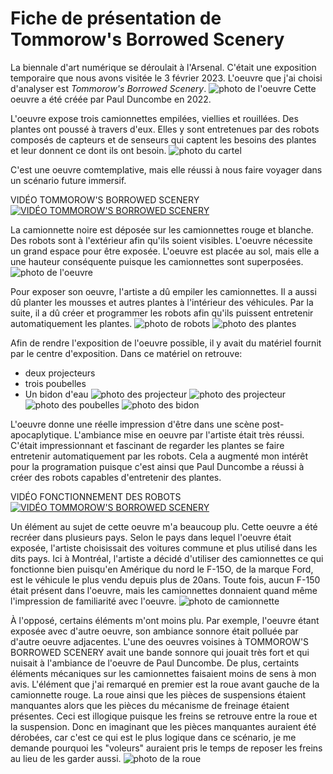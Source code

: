 # Fiche de présentation de Tommorow's Borrowed Scenery

La biennale d'art numérique se déroulait à l'Arsenal.
C'était une exposition temporaire que nous avons visitée le 3 février 2023.
L'oeuvre que j'ai choisi d'analyser est *Tommorow's Borrowed Scenery*. ![photo de l'oeuvre](media/camion_trois_ensemble.jpg)
Cette oeuvre a été créée par Paul Duncombe en 2022.

L'oeuvre expose trois camionnettes empilées, viellies et rouillées. Des plantes ont poussé à travers d'eux. Elles y sont entretenues par des robots composés de capteurs et de senseurs qui captent les besoins des plantes et leur donnent ce dont ils ont besoin. ![photo du cartel](media/cartel_camion.jpg)

C'est une oeuvre comtemplative, mais elle réussi à nous faire voyager dans un scénario future immersif.

VIDÉO TOMMOROW'S BORROWED SCENERY
[![VIDÉO TOMMOROW'S BORROWED SCENERY](media/camion_blanc_robot_porte_conducteur.jpg)](https://youtu.be/EUWQL71wEC8)

La camionnette noire est déposée sur les camionnettes rouge et blanche. Des robots sont à l'extérieur afin qu'ils soient visibles. L'oeuvre nécessite un grand espace pour être exposée. L'oeuvre est placée au sol, mais elle a une hauteur conséquente puisque les camionnettes sont superposées. ![photo de l'oeuvre](media/camion_trois_ensemble.jpg)

Pour exposer son oeuvre, l'artiste a dû empiler les camionnettes. Il a aussi dû planter les mousses et autres plantes à l'intérieur des véhicules. Par la suite, il a dû créer et programmer les robots afin qu'ils puissent entretenir automatiquement les plantes. ![photo de robots](media/camion_blanc_profil_conducteur_large.jpg)
![photo des plantes](media/camion_noir_plante.jpg)

Afin de rendre l'exposition de l'oeuvre possible, il y avait du matériel fournit par le centre d'exposition. Dans ce matériel on retrouve: 
* deux projecteurs
* trois poubelles
* Un bidon d'eau
![photo des projecteur](media/projecteur_1.jpg)
![photo des projecteur](media/projecteur_2.jpg)
![photo des poubelles](media/derriere_poubelle.jpg)
![photo des bidon](media/derriere_poubelle_eau.jpg)

L'oeuvre donne une réelle impression d'être dans une scène post-apocaplytique. L'ambiance mise en oeuvre par l'artiste était très réussi. C'était impressionnant et fascinant de regarder les plantes se faire entretenir automatiquement par les robots. Cela a augmenté mon intérêt pour la programation puisque c'est ainsi que Paul Duncombe a réussi à créer des robots capables d'entretenir des plantes.

VIDÉO FONCTIONNEMENT DES ROBOTS
[![VIDÉO TOMMOROW'S BORROWED SCENERY](media/camion_blanc_interieur_conducteur.jpg)](https://youtube.com/shorts/VFar_jDTp9Q?feature=share)

Un élément au sujet de cette oeuvre m'a beaucoup plu. Cette oeuvre a été recréer dans plusieurs pays. Selon le pays dans lequel l'oeuvre était exposée, l'artiste choisissait des voitures commune et plus utilisé dans les dits pays. Ici à Montréal, l'artiste a décidé d'utiliser des camionnettes ce qui fonctionne bien puisqu'en Amérique du nord le F-15O, de la marque Ford, est le véhicule le plus vendu depuis plus de 20ans. Toute fois, aucun F-150 était présent dans l'oeuvre, mais les camionnettes donnaient quand même l'impression de familiarité avec l'oeuvre.
![photo de camionnette](media/camion_blanc_face.jpg)

À l'opposé, certains éléments m'ont moins plu. Par exemple, l'oeuvre étant exposée avec d'autre oeuvre, son ambiance sonnore était polluée par d'autre oeuvre adjacentes. L'une des oeuvres voisines à TOMMOROW'S BORROWED SCENERY avait une bande sonnore qui jouait très fort et qui nuisait à l'ambiance de l'oeuvre de Paul Duncombe. De plus, certaints éléments mécaniques sur les camionnettes faisaient moins de sens à mon avis. L'élément que j'ai remarqué en premier est la roue avant gauche de la camionnette rouge. La roue ainsi que les pièces de suspensions étaient manquantes alors que les pièces du mécanisme de freinage étaient présentes. Ceci est illogique puisque les freins se retrouve entre la roue et la suspension. Donc en  imaginant que les pièces manquantes auraient été dérobées, car c'est ce qui est le plus logique dans ce scénario, je me demande pourquoi les "voleurs" auraient pris le temps de reposer les freins au lieu de les garder aussi.
![photo de la roue](media/camion_rouge_roue_avant.jpg)
